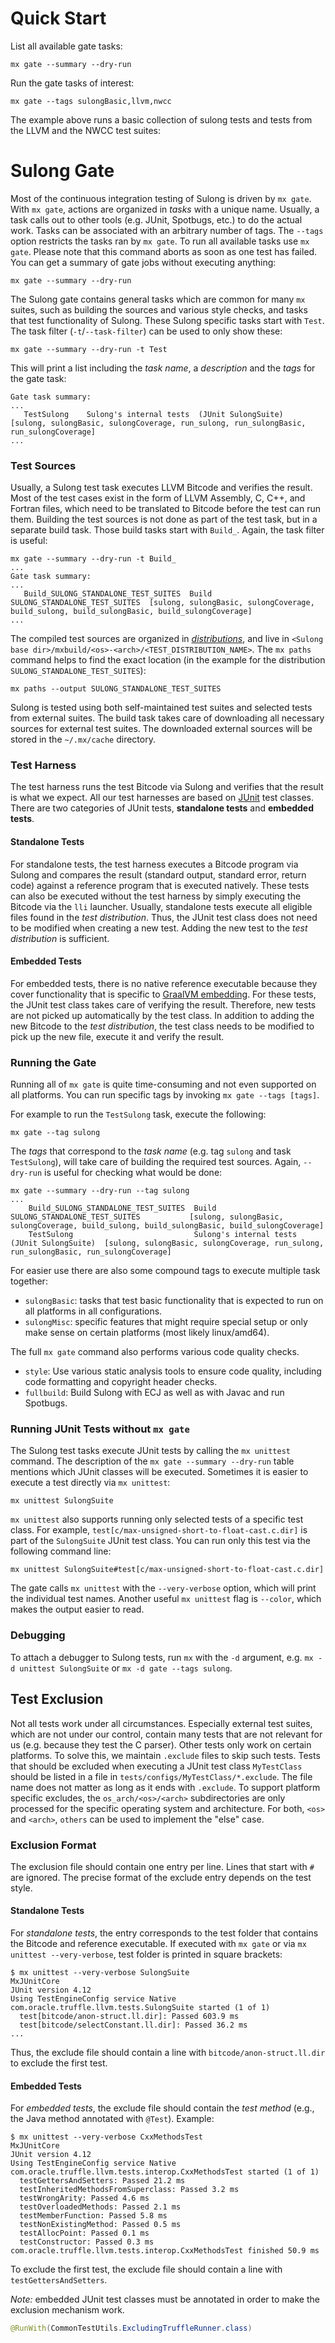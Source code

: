 # Quick Start

List all available gate tasks:
```
mx gate --summary --dry-run
```

Run the gate tasks of interest:

```
mx gate --tags sulongBasic,llvm,nwcc
```

The example above runs a basic collection of sulong tests and tests from the LLVM and the NWCC test suites:

# Sulong Gate

Most of the continuous integration testing of Sulong is driven by `mx gate`.
With `mx gate`, actions are organized in _tasks_ with a unique name.
Usually, a task calls out to other tools (e.g. JUnit, Spotbugs, etc.) to do the actual work.
Tasks can be associated with an arbitrary number of tags.
The `--tags` option restricts the tasks ran by `mx gate`.
To run all available tasks use `mx gate`.
Please note that this command aborts as soon as one test has failed.
You can get a summary of gate jobs without executing anything:

```
mx gate --summary --dry-run
```

The Sulong gate contains general tasks which are common for many `mx` suites,
such as building the sources and various style checks, and tasks that test functionality of Sulong.
These Sulong specific tasks start with `Test`.
The task filter (`-t`/`--task-filter`) can be used to only show these:

```
mx gate --summary --dry-run -t Test
```

This will print a list including the _task name_, a _description_ and the _tags_ for the gate task:

```
Gate task summary:
...
   TestSulong    Sulong's internal tests  (JUnit SulongSuite)     [sulong, sulongBasic, sulongCoverage, run_sulong, run_sulongBasic, run_sulongCoverage]
...
```

### Test Sources

Usually, a Sulong test task executes LLVM Bitcode and verifies the result.
Most of the test cases exist in the form of LLVM Assembly, C, C++, and Fortran files,
which need to be translated to Bitcode before the test can run them.
Building the test sources is not done as part of the test task, but in a separate build task.
Those build tasks start with `Build_`. Again, the task filter is useful:

```
mx gate --summary --dry-run -t Build_
...
Gate task summary:
...
   Build_SULONG_STANDALONE_TEST_SUITES  Build SULONG_STANDALONE_TEST_SUITES  [sulong, sulongBasic, sulongCoverage, build_sulong, build_sulongBasic, build_sulongCoverage]
...
```

The compiled test sources are organized in [_distributions_](https://github.com/graalvm/mx/blob/master/docs/layout-distributions.md),
and live in `<Sulong base dir>/mxbuild/<os>-<arch>/<TEST_DISTRIBUTION_NAME>`.
The `mx paths` command helps to find the exact location (in the example for the distribution `SULONG_STANDALONE_TEST_SUITES`):

```
mx paths --output SULONG_STANDALONE_TEST_SUITES
```

Sulong is tested using both self-maintained test suites and selected tests from external suites.
The build task takes care of downloading all necessary sources for external test suites.
The downloaded external sources will be stored in the `~/.mx/cache` directory.

### Test Harness

The test harness runs the test Bitcode via Sulong and verifies that the result is what we expect.
All our test harnesses are based on [JUnit](https://junit.org) test classes.
There are two categories of JUnit tests, **standalone tests** and **embedded tests**.

#### Standalone Tests

For standalone tests, the test harness executes a Bitcode program via Sulong and compares the
result (standard output, standard error, return code) against a reference program that is executed natively.
These tests can also be executed without the test harness by simply executing the Bitcode via the `lli` launcher.
Usually, standalone tests execute all eligible files found in the _test distribution_.
Thus, the JUnit test class does not need to be modified when creating a new test.
Adding the new test to the _test distribution_ is sufficient.

#### Embedded Tests

For embedded tests, there is no native reference executable because they cover functionality that is specific
to [GraalVM embedding](https://www.graalvm.org/reference-manual/llvm/Interoperability/).
For these tests, the JUnit test class takes care of verifying the result.
Therefore, new tests are not picked up automatically by the test class.
In addition to adding the new Bitcode to the _test distribution_, the test class needs to be modified
to pick up the new file, execute it and verify the result.

### Running the Gate

Running all of `mx gate` is quite time-consuming and not even supported on all platforms.
You can run specific tags by invoking `mx gate --tags [tags]`.

For example to run the `TestSulong` task, execute the following:

```
mx gate --tag sulong
```

The _tags_ that correspond to the _task name_ (e.g. tag `sulong` and task `TestSulong`),
will take care of building the required test sources.
Again, `--dry-run` is useful for checking what would be done:

```
mx gate --summary --dry-run --tag sulong
...
    Build_SULONG_STANDALONE_TEST_SUITES  Build SULONG_STANDALONE_TEST_SUITES           [sulong, sulongBasic, sulongCoverage, build_sulong, build_sulongBasic, build_sulongCoverage]
    TestSulong                           Sulong's internal tests  (JUnit SulongSuite)  [sulong, sulongBasic, sulongCoverage, run_sulong, run_sulongBasic, run_sulongCoverage]
```

For easier use there are also some compound tags to execute multiple task together:

* `sulongBasic`: tasks that test basic functionality that is expected to run on all platforms in all configurations.
* `sulongMisc`: specific features that might require special setup or only make sense on certain platforms (most likely linux/amd64).

The full `mx gate` command also performs various code quality checks.

* `style`: Use various static analysis tools to ensure code quality, including code formatting and copyright header checks.
* `fullbuild`: Build Sulong with ECJ as well as with Javac and run Spotbugs.

### Running JUnit Tests without `mx gate`

The Sulong test tasks execute JUnit tests by calling the `mx unittest` command.
The description of the `mx gate --summary --dry-run` table mentions which JUnit classes will be executed.
Sometimes it is easier to execute a test directly via `mx unittest`:

```
mx unittest SulongSuite
```

`mx unittest` also supports running only selected tests of a specific test class.
For example, `test[c/max-unsigned-short-to-float-cast.c.dir]` is part of the `SulongSuite` JUnit test class.
You can run only this test via the following command line:
```
mx unittest SulongSuite#test[c/max-unsigned-short-to-float-cast.c.dir]
```
The gate calls `mx unittest` with the `--very-verbose` option, which will print the individual test names.
Another useful `mx unittest` flag is `--color`, which makes the output easier to read.


### Debugging

To attach a debugger to Sulong tests, run `mx` with the `-d` argument, e.g.
`mx -d unittest SulongSuite` or `mx -d gate --tags sulong`.

## Test Exclusion

Not all tests work under all circumstances. Especially external test suites,
which are not under our control, contain many tests that are not relevant for us (e.g. because they test the C parser).
Other tests only work on certain platforms. To solve this, we maintain `.exclude` files to skip such tests.
Tests that should be excluded when executing a JUnit test class `MyTestClass` should be listed in a file in `tests/configs/MyTestClass/*.exclude`.
The file name does not matter as long as it ends with `.exclude`.
To support platform specific excludes, the `os_arch/<os>/<arch>` subdirectories are only processed for the specific
operating system and architecture. For both, `<os>` and `<arch>`, `others` can be used to implement the "else" case.

### Exclusion Format

The exclusion file should contain one entry per line. Lines that start with `#` are ignored.
The precise format of the exclude entry depends on the test style.

#### Standalone Tests

For _standalone tests_, the entry corresponds to the test folder that contains the Bitcode and reference executable.
If executed with `mx gate` or via `mx unittest --very-verbose`, test folder is printed in square brackets:

```
$ mx unittest --very-verbose SulongSuite
MxJUnitCore
JUnit version 4.12
Using TestEngineConfig service Native
com.oracle.truffle.llvm.tests.SulongSuite started (1 of 1)
  test[bitcode/anon-struct.ll.dir]: Passed 603.9 ms
  test[bitcode/selectConstant.ll.dir]: Passed 36.2 ms
...
```

Thus, the exclude file should contain a line with `bitcode/anon-struct.ll.dir` to exclude the first test.

#### Embedded Tests

For _embedded tests_, the exclude file should contain the _test method_ (e.g., the Java method
annotated with `@Test`). Example:

```
$ mx unittest --very-verbose CxxMethodsTest
MxJUnitCore
JUnit version 4.12
Using TestEngineConfig service Native
com.oracle.truffle.llvm.tests.interop.CxxMethodsTest started (1 of 1)
  testGettersAndSetters: Passed 21.2 ms
  testInheritedMethodsFromSuperclass: Passed 3.2 ms
  testWrongArity: Passed 4.6 ms
  testOverloadedMethods: Passed 2.1 ms
  testMemberFunction: Passed 5.8 ms
  testNonExistingMethod: Passed 0.5 ms
  testAllocPoint: Passed 0.1 ms
  testConstructor: Passed 0.3 ms
com.oracle.truffle.llvm.tests.interop.CxxMethodsTest finished 50.9 ms
```

To exclude the first test, the exclude file should contain a line with `testGettersAndSetters`.

_Note:_ embedded JUnit test classes must be annotated in order to make the exclusion mechanism work.
```java
@RunWith(CommonTestUtils.ExcludingTruffleRunner.class)
```

